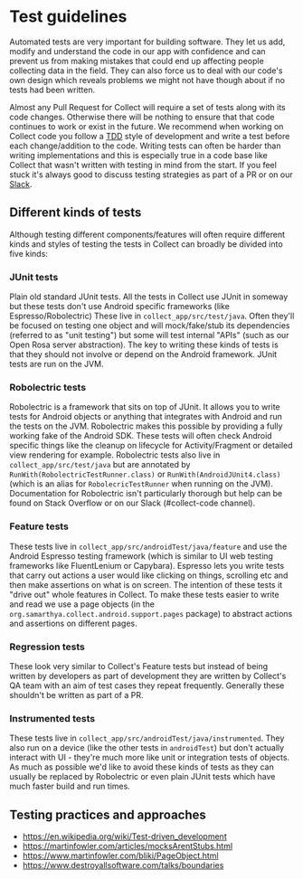 # Test guidelines

Automated tests are very important for building software. They let us add, modify and understand the code in our app with confidence and can prevent us from making mistakes that could end up affecting people collecting data in the field. They can also force us to deal with our code's own design which reveals problems we might not have though about if no tests had been written.

Almost any Pull Request for Collect will require a set of tests along with its code changes. Otherwise there will be nothing to ensure that that code continues to work or exist in the future. We recommend when working on Collect code you follow a [TDD](https://en.wikipedia.org/wiki/Test-driven_development) style of development and write a test before each change/addition to the code. Writing tests can often be harder than writing implementations and this is especially true in a code base like Collect that wasn't written with testing in mind from the start. If you feel stuck it's always good to discuss testing strategies as part of a PR or on our [Slack](https://slack.getodk.org/).

## Different kinds of tests

Although testing different components/features will often require different kinds and styles of testing the tests in Collect can broadly be divided into five kinds:

### JUnit tests

Plain old standard JUnit tests. All the tests in Collect use JUnit in someway but these tests don't use Android specific frameworks (like Espresso/Robolectric) These live in `collect_app/src/test/java`. Often they'll be focused on testing one object and will mock/fake/stub its dependencies (referred to as "unit testing") but some will test internal "APIs" (such as our Open Rosa server abstraction). The key to writing these kinds of tests is that they should not involve or depend on the Android framework. JUnit tests are run on the JVM.

### Robolectric tests

Robolectric is a framework that sits on top of JUnit. It allows you to write tests for Android objects or anything that integrates with Android and run the tests on the JVM. Robolectric makes this possible by providing a fully working fake of the Android SDK. These tests will often check Android specific things like the cleanup on lifecycle for Activity/Fragment or detailed view rendering for example. Robolectric tests also live in `collect_app/src/test/java` but are annotated by `RunWith(RobolectricTestRunner.class)` or `RunWith(AndroidJUnit4.class)` (which is an alias for `RobolecricTestRunner` when running on the JVM). Documentation for Robolectric isn't particularly thorough but help can be found on Stack Overflow or on our Slack (#collect-code channel).

### Feature tests

These tests live in `collect_app/src/androidTest/java/feature` and use the Android Espresso testing framework (which is similar to UI web testing frameworks like FluentLenium or Capybara). Espresso lets you write tests that carry out actions a user would like clicking on things, scrolling etc and then make assertions on what is on screen. The intention of these tests it "drive out" whole features in Collect. To make these tests easier to write and read we use a page objects (in the `org.samarthya.collect.android.support.pages` package) to abstract actions and assertions on different pages.

### Regression tests

These look very similar to Collect's Feature tests but instead of being written by developers as part of development they are written by Collect's QA team with an aim of test cases they repeat frequently. Generally these shouldn't be written as part of a PR.

### Instrumented tests

These tests live in `collect_app/src/androidTest/java/instrumented`. They also run on a device (like the other tests in `androidTest`) but don't actually interact with UI - they're much more like unit or integration tests of objects. As much as possible we'd like to avoid these kinds of tests as they can usually be replaced by Robolectric or even plain JUnit tests which have much faster build and run times.

## Testing practices and approaches

* https://en.wikipedia.org/wiki/Test-driven_development
* https://martinfowler.com/articles/mocksArentStubs.html
* https://www.martinfowler.com/bliki/PageObject.html
* https://www.destroyallsoftware.com/talks/boundaries